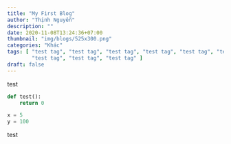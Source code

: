 ```yaml
---
title: "My First Blog"
author: "Thịnh Nguyễn"
description: ""
date: 2020-11-08T13:24:36+07:00
thumbnail: "img/blogs/525x300.png"
categories: "Khác"
tags: [ "test tag", "test tag", "test tag", "test tag", "test tag", "test tag", "test tag", "test tag", "test tag",
        "test tag", "test tag", "test tag" ]
draft: false
---
```


test

```python
def test():
    return 0

x = 5
y = 100
```

test
